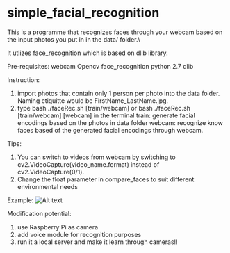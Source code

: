 # simple_facial_recognition

This is a programme that recognizes faces through your webcam based on the input photos you put in in the data/ folder.\

It utlizes face_recognition which is based on dlib library.

Pre-requisites:
webcam
Opencv
face_recognition
python 2.7
dlib

Instruction:
1) import photos that contain only 1 person per photo into the data folder. Naming etiquitte would be FirstName_LastName.jpg.
2) type bash ./faceRec.sh [train/webcam] or bash ./faceRec.sh [train/webcam] [webcam] in the terminal
        train: generate facial encodings based on the photos in data folder
        webcam: recognize know faces based of the generated facial encodings through webcam.
        
Tips:
1) You can switch to videos from webcam by switching to cv2.VideoCapture(video_name.format) instead of cv2.VideoCapture(0/1).
2) Change the float parameter in compare_faces to suit different environmental needs

Example:
![Alt text](https://user-images.githubusercontent.com/16081202/27040397-712092e4-4fc3-11e7-8023-12acdd1077a4.png
 "Me and my mom")



Modification potential:
1) use Raspberry Pi as camera
2) add voice module for recognition purposes
3) run it a local server and make it learn through cameras!!
